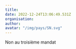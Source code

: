 ```yaml
---
title: 
date: 2022-12-24T13:06:49.531Z
organisation: 
author: 
avatar: "/img/pays/SN.svg"
---
```


Non au troisième mandat 